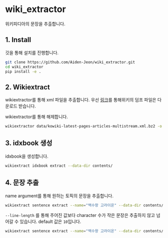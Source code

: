 # wiki_extractor

위키피디아의 문장을 추출합니다.

## 1. Install
깃을 통해 설치를 진행합니다.
```bash
git clone https://github.com/Aiden-Jeon/wiki_extractor.git
cd wiki_extractor
pip install -e .
```

## 2. Wikiextract
wikiextractor를 통해 xml 파일을 추출합니다.
우선 [링크](https://dumps.wikimedia.org/kowiki/latest/kowiki-latest-pages-articles-multistream.xml.bz2)를 통해위키의 덤프 파일은 다운로드 받습니다. 

wikiextractor를 통해 해제합니다.
```bash
wikiextractor data/kowiki-latest-pages-articles-multistream.xml.bz2 -o contents/
```

## 3. idxbook 생성
idxbook을 생성합니다.
```bash
wikiextract idxbook extract --data-dir contents/
```

## 4. 문장 추출
name argument를 통해 원하는 토픽의 문장을 추출합니다.
```bash
wikiextract sentence extract --name="백수왕 고라이온" --data-dir contents/ --idxbook idxbook.tsv --save-dir results/
```

`--line-length` 를 통해 주어진 값보다 character 수가 작은 문장은 추출하지 않고 넘어갈 수 있습니다.
default 값은 `10`입니다.
```bash
wikiextract sentence extract --name="백수왕 고라이온" --data-dir contents/ --idxbook idxbook.tsv --save-dir results/ --line-length 10
```
